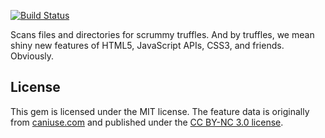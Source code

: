 [![Build Status](https://secure.travis-ci.org/5apps/trufflepig.png?branch=master)](http://travis-ci.org/5apps/trufflepig)

Scans files and directories for scrummy truffles. And by truffles, we mean shiny new features of HTML5, JavaScript APIs, CSS3, and friends. Obviously.

## License

This gem is licensed under the MIT license. The feature data is originally from [caniuse.com](http://caniuse.com) and published under the [CC BY-NC 3.0 license](http://creativecommons.org/licenses/by-nc/3.0/).
